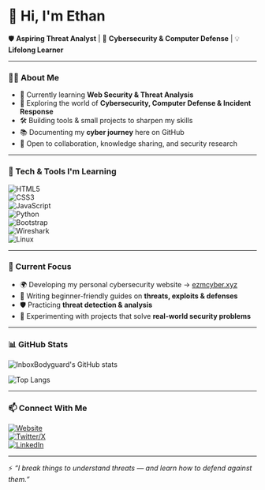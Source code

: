  # 👋 Hi, I'm Ethan  

🛡️ **Aspiring Threat Analyst** | 🔐 **Cybersecurity & Computer Defense** | 💡 **Lifelong Learner**  

---

### 👨‍💻 About Me  
- 🌱 Currently learning **Web Security & Threat Analysis**  
- 🔐 Exploring the world of **Cybersecurity, Computer Defense & Incident Response**  
- 🛠️ Building tools & small projects to sharpen my skills  
- 📚 Documenting my **cyber journey** here on GitHub  
- 🤝 Open to collaboration, knowledge sharing, and security research  

---

### 🧰 Tech & Tools I'm Learning  
![HTML5](https://img.shields.io/badge/HTML5-E34F26?style=for-the-badge&logo=html5&logoColor=white)  
![CSS3](https://img.shields.io/badge/CSS3-1572B6?style=for-the-badge&logo=css3&logoColor=white)  
![JavaScript](https://img.shields.io/badge/JavaScript-F7DF1E?style=for-the-badge&logo=javascript&logoColor=black)  
![Python](https://img.shields.io/badge/Python-3776AB?style=for-the-badge&logo=python&logoColor=white)  
![Bootstrap](https://img.shields.io/badge/Bootstrap-563D7C?style=for-the-badge&logo=bootstrap&logoColor=white)  
![Wireshark](https://img.shields.io/badge/Wireshark-1679A7?style=for-the-badge&logo=wireshark&logoColor=white)  
![Linux](https://img.shields.io/badge/Linux-FCC624?style=for-the-badge&logo=linux&logoColor=black)  

---

### 🚀 Current Focus  
- 🌍 Developing my personal cybersecurity website → [ezmcyber.xyz](https://ezmcyber.xyz)  
- 📝 Writing beginner-friendly guides on **threats, exploits & defenses**  
- 🛡️ Practicing **threat detection & analysis**  
- 🔨 Experimenting with projects that solve **real-world security problems**  

---

### 📊 GitHub Stats  
![InboxBodyguard's GitHub stats](https://github-readme-stats.vercel.app/api?username=inboxBodyguard&show_icons=true&theme=tokyonight)  

![Top Langs](https://github-readme-stats.vercel.app/api/top-langs/?username=inboxBodyguard&layout=compact&theme=tokyonight)  

---

### 📫 Connect With Me  
[![Website](https://img.shields.io/badge/Website-ezmcyber.xyz-1abc9c?style=for-the-badge&logo=About.me&logoColor=white)](https://ezmcyber.xyz)  
[![Twitter/X](https://img.shields.io/badge/Twitter-@inboxbodyguard-1DA1F2?style=for-the-badge&logo=twitter&logoColor=white)](https://x.com/inboxbodyguard?s=21)  
[![LinkedIn](https://img.shields.io/badge/LinkedIn-Connect-blue?style=for-the-badge&logo=linkedin&logoColor=white)](https://linkedin.com/in/)  

---

⚡ *“I break things to understand threats — and learn how to defend against them.”*  